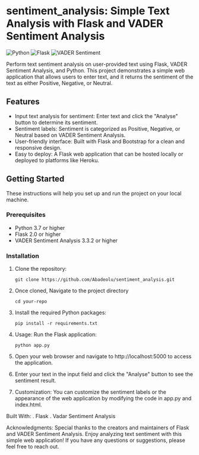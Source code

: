 # sentiment_analysis: Simple Text Analysis with Flask and VADER Sentiment Analysis

![Python](https://img.shields.io/badge/Python-3.7%2B-blue)
![Flask](https://img.shields.io/badge/Flask-2.0%2B-green)
![VADER Sentiment](https://img.shields.io/badge/VADER%20Sentiment-3.3.2-yellow)

Perform text sentiment analysis on user-provided text using Flask, VADER Sentiment Analysis, and Python. 
This project demonstrates a simple web application that allows users to enter text, and it returns the sentiment of the text as either Positive, Negative, or Neutral.

## Features

- Input text analysis for sentiment: Enter text and click the "Analyse" button to determine its sentiment.
- Sentiment labels: Sentiment is categorized as Positive, Negative, or Neutral based on VADER Sentiment Analysis.
- User-friendly interface: Built with Flask and Bootstrap for a clean and responsive design.
- Easy to deploy: A Flask web application that can be hosted locally or deployed to platforms like Heroku.

## Getting Started

These instructions will help you set up and run the project on your local machine.

### Prerequisites

- Python 3.7 or higher
- Flask 2.0 or higher
- VADER Sentiment Analysis 3.3.2 or higher

### Installation

1. Clone the repository:

   ```Terminal
   git clone https://github.com/Abadeolu/sentiment_analysis.git
   
2. Once cloned, Navigate to the project directory
   ```Terminal
   cd your-repo

3. Install the required Python packages:
   ```Terminal
   pip install -r requirements.txt

4. Usage: Run the Flask application:
    ```Terminal
    python app.py
    
5. Open your web browser and navigate to http://localhost:5000 to access the application.
6. Enter your text in the input field and click the "Analyse" button to see the sentiment result.
7. Customization: You can customize the sentiment labels or the appearance of the web application by modifying the code in app.py and index.html.

Built With:
. Flask
. Vadar Sentiment Analysis

Acknowledgments:
Special thanks to the creators and maintainers of Flask and VADER Sentiment Analysis.
Enjoy analyzing text sentiment with this simple web application! If you have any questions or suggestions, please feel free to reach out.






